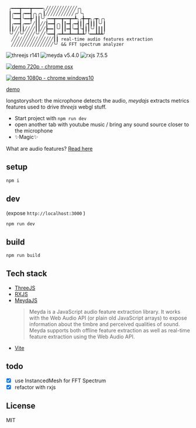 ```
 ╭━━━┳━━━┳━━━━╮╱╱╱╱╱╱╱╱╱╱╱╱╭╮
 ┃╭━━┫╭━━┫╭╮╭╮┃╱╱╱╱╱╱╱╱╱╱╱╭╯╰╮
 ┃╰━━┫╰━━╋╯┃┃╰╯╭━━┳━━┳━━┳━┻╮╭╋━┳╮╭┳╮╭╮
 ┃╭━━┫╭━━╯╱┃┃╱╱┃━━┫╭╮┃┃━┫╭━┫┃┃╭┫┃┃┃╰╯┃
 ┃┃╱╱┃┃╱╱╱╱┃┃╱╱┣━━┃╰╯┃┃━┫╰━┫╰┫┃┃╰╯┃┃┃┃
 ╰╯╱╱╰╯╱╱╱╱╰╯╱╱╰━━┫╭━┻━━┻━━┻━┻╯╰━━┻┻┻╯
  ╱╱╱╱╱╱╱╱╱╱╱╱╱╱╱╱┃┃ real-time audio features extraction
  ╱╱╱╱╱╱╱╱╱╱╱╱╱╱╱╱╰╯ && FFT spectrum analyzer

```

![threejs r141](https://img.shields.io/badge/three-v133-green) ![meyda v5.4.0](https://img.shields.io/badge/meyda-v5.2.2-green) ![rxjs 7.5.5](https://img.shields.io/badge/rxjs-v7.0-green)

[![demo 720p - chrome osx](https://img.youtube.com/vi/Afveg4cTy_g/0.jpg)](https://www.youtube.com/watch?v=Afveg4cTy_g)

[![demo 1080p - chrome windows10](https://img.youtube.com/vi/Lvakr96Llcg/0.jpg)](https://www.youtube.com/watch?v=Lvakr96Llcg)

[demo](https://threejs-meydajs-fftspectrum.surge.sh)

longstoryshort: the microphone detects the audio, _meydajs_ extracts metrics features used to drive  _threejs_ webgl stuff.

- Start project with `npm run dev`
- open another tab with youtube music / bring any sound source closer to the microphone
- ✨Magic✨

What are audio features? [Read here](https://meyda.js.org/audio-features)

## setup

```sh
npm i
```

## dev

(expose `http://localhost:3000` )

```sh
npm run dev
```

## build

```sh
npm run build
```

## Tech stack

- [ThreeJS](https://threejs.org)
- [RXJS](https://rxjs.dev/)
- [MeydaJS](https://meyda.js.org/)
  > Meyda is a JavaScript audio feature extraction library. It works with the Web Audio API (or plain old JavaScript arrays) to expose information about the timbre and perceived qualities of sound. Meyda supports both offline feature extraction as well as real-time feature extraction using the Web Audio API.
- [Vite](https://vitejs.dev/)

## todo

- [x] use InstancedMesh for FFT Spectrum
- [x] refactor with rxjs

## License

MIT
